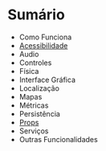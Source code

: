 # Sumário

- Como Funciona
- [Acessibilidade](Acessibilidade.md)
- Audio
- Controles
- Física
- Interface Gráfica
- Localização
- Mapas
- Métricas
- Persistência
- [Props](Props/Props.md)
- Serviços
- Outras Funcionalidades